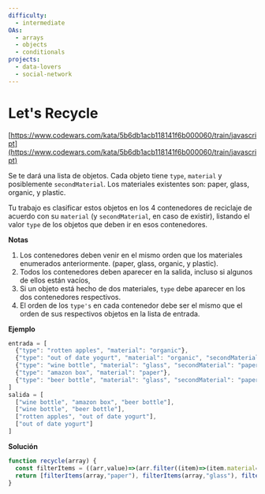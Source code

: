 ```yaml
---
difficulty:
  - intermediate
OAs:
  - arrays
  - objects
  - conditionals
projects:
  - data-lovers
  - social-network
---
```


# Let's Recycle

[https://www.codewars.com/kata/5b6db1acb118141f6b000060/train/javascript](https://www.codewars.com/kata/5b6db1acb118141f6b000060/train/javascript)

Se te dará una lista de objetos. Cada objeto tiene `type`, `material` y
posiblemente `secondMaterial`. Los materiales existentes son: paper, glass,
organic, y plastic.

Tu trabajo es clasificar estos objetos en los 4 contenedores de reciclaje de
acuerdo con su `material` (y `secondMaterial`, en caso de existir), listando
el valor `type` de los objetos que deben ir en esos contenedores.

__Notas__

1. Los contenedores deben venir en el mismo orden que los materiales enumerados
   anteriormente. (paper, glass, organic, y plastic).
2. Todos los contenedores deben aparecer en la salida, incluso si algunos de
   ellos están vacíos,
3. Si un objeto está hecho de dos materiales, `type` debe aparecer en los dos
   contenedores respectivos.
4. El orden de los `type's` en cada contenedor debe ser el mismo que el orden de
   sus respectivos objetos en la lista de entrada.

__Ejemplo__

```js
entrada = [
  {"type": "rotten apples", "material": "organic"},
  {"type": "out of date yogurt", "material": "organic", "secondMaterial": "plastic"},
  {"type": "wine bottle", "material": "glass", "secondMaterial": "paper"},
  {"type": "amazon box", "material": "paper"},
  {"type": "beer bottle", "material": "glass", "secondMaterial": "paper"}
]
salida = [
  ["wine bottle", "amazon box", "beer bottle"],
  ["wine bottle", "beer bottle"],
  ["rotten apples", "out of date yogurt"],
  ["out of date yogurt"]
]
```

__Solución__
```js
function recycle(array) {
  const filterItems = ((arr,value)=>(arr.filter((item)=>(item.material===value || item.secondMaterial===value))).map((item)=>(item.type)))
  return [filterItems(array,"paper"), filterItems(array,"glass"), filterItems(array,"organic"), filterItems(array,"plastic") ]
}
```
